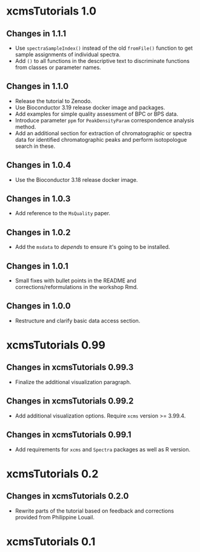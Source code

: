 # xcmsTutorials 1.0

## Changes in 1.1.1

- Use `spectraSampleIndex()` instead of the old `fromFile()` function to get
  sample assignments of individual spectra.
- Add `()` to all functions in the descriptive text to discriminate functions
  from classes or parameter names.

## Changes in 1.1.0

- Release the tutorial to Zenodo.
- Use Bioconductor 3.19 release docker image and packages.
- Add examples for simple quality assessment of BPC or BPS data.
- Introduce parameter `ppm` for `PeakDensityParam` correspondence analysis
  method.
- Add an additional section for extraction of chromatographic or spectra data
  for identified chromatographic peaks and perform isotopologue search in these.

## Changes in 1.0.4

- Use the Bioconductor 3.18 release docker image.

## Changes in 1.0.3

- Add reference to the `MsQuality` paper.

## Changes in 1.0.2

- Add the `msdata` to *depends* to ensure it's going to be installed.

## Changes in 1.0.1

- Small fixes with bullet points in the README and corrections/reformulations in
  the workshop Rmd.

## Changes in 1.0.0

- Restructure and clarify basic data access section.

# xcmsTutorials 0.99

## Changes in xcmsTutorials 0.99.3

- Finalize the additional visualization paragraph.

## Changes in xcmsTutorials 0.99.2

- Add additional visualization options. Require `xcms` version >= 3.99.4.

## Changes in xcmsTutorials 0.99.1

- Add requirements for `xcms` and `Spectra` packages as well as R version.


# xcmsTutorials 0.2

## Changes in xcmsTutorials 0.2.0

- Rewrite parts of the tutorial based on feedback and corrections provided from
  Philippine Louail.


# xcmsTutorials 0.1
